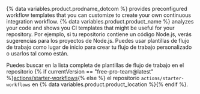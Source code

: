 {% data variables.product.prodname_dotcom %} provides preconfigured workflow templates that you can customize to create your own continuous integration workflow. {% data variables.product.product_name %} analyzes your code and shows you CI templates that might be useful for your repository. Por ejemplo, si tu repositorio contiene un código Node.js, verás sugerencias para los proyectos de Node.js. Puedes usar plantillas de flujo de trabajo como lugar de inicio para crear tu flujo de trabajo personalizado o usarlos tal como están.

Puedes buscar en la lista completa de plantillas de flujo de trabajo en el repositorio {% if currentVersion == "free-pro-team@latest" %}[actions/starter-workflows](https://github.com/actions/starter-workflows){% else %} el repositorio `actions/starter-workflows` en {% data variables.product.product_location %}{% endif %}.
